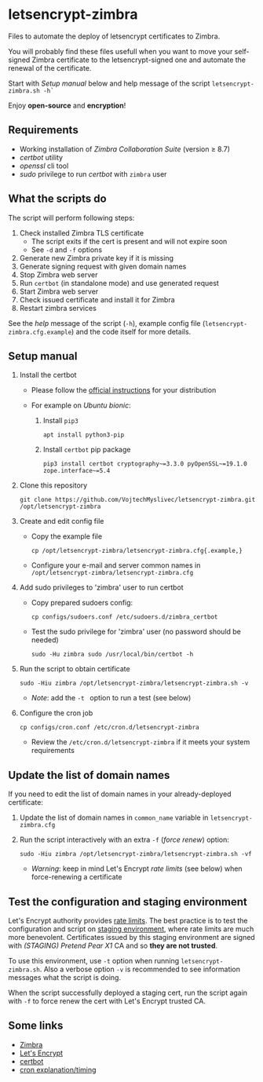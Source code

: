 # letsencrypt-zimbra

Files to automate the deploy of letsencrypt certificates to Zimbra.

You will probably find these files usefull when you want to move your
self-signed Zimbra certificate to the letsencrypt-signed one and automate the
renewal of the certificate.

Start with *Setup manual* below and help message of the script
    ```
    letsencrypt-zimbra.sh -h`
    ```

Enjoy **open-source** and **encryption**!


## Requirements

- Working installation of *Zimbra Collaboration Suite* (version ≥ 8.7)
- *certbot* utility
- *openssl* cli tool
- *sudo* privilege to run *certbot* with `zimbra` user


## What the scripts do

The script will perform following steps:

1. Check installed Zimbra TLS certificate
    - The script exits if the cert is present and will not expire soon
    - See `-d` and `-f` options
2. Generate new Zimbra private key if it is missing
3. Generate signing request with given domain names
4. Stop Zimbra web server
5. Run `certbot` (in standalone mode) and use generated request
6. Start Zimbra web server
7. Check issued certificate and install it for Zimbra
8. Restart zimbra services

See the *help* message of the script (`-h`), example config file
(`letsencrypt-zimbra.cfg.example`) and the code itself for more details.


## Setup manual

1. Install the certbot

    - Please follow the [official instructions](https://certbot.eff.org/)
      for your distribution

    - For example on *Ubuntu bionic*:

        1. Install `pip3`

            ```
            apt install python3-pip
            ```

        2. Install `certbot` pip package

            ```
            pip3 install certbot cryptography~=3.3.0 pyOpenSSL~=19.1.0 zope.interface~=5.4
            ```

2. Clone this repository

    ```
    git clone https://github.com/VojtechMyslivec/letsencrypt-zimbra.git /opt/letsencrypt-zimbra
    ```

3. Create and edit config file

    - Copy the example file

        ```
        cp /opt/letsencrypt-zimbra/letsencrypt-zimbra.cfg{.example,}
        ```

    - Configure your e-mail and server common names in
      `/opt/letsencrypt-zimbra/letsencrypt-zimbra.cfg`


4. Add sudo privileges to 'zimbra' user to run certbot

    - Copy prepared sudoers config:

        ```
        cp configs/sudoers.conf /etc/sudoers.d/zimbra_certbot
        ```

    - Test the sudo privilege for 'zimbra' user (no password should be needed)

        ```
        sudo -Hu zimbra sudo /usr/local/bin/certbot -h
        ```

5. Run the script to obtain certificate

    ```
    sudo -Hiu zimbra /opt/letsencrypt-zimbra/letsencrypt-zimbra.sh -v
    ```

    - *Note*: add the `-t ` option to run a test (see below)


6. Configure the cron job

    ```
    cp configs/cron.conf /etc/cron.d/letsencrypt-zimbra
    ```

    - Review the `/etc/cron.d/letsencrypt-zimbra` if it meets your system
      requirements


## Update the list of domain names

If you need to edit the list of domain names in your already-deployed
certificate:

1. Update the list of domain names in `common_name` variable in
   `letsencrypt-zimbra.cfg`

2. Run the script interactively with an extra `-f` (*force renew*) option:

    ```
    sudo -Hiu zimbra /opt/letsencrypt-zimbra/letsencrypt-zimbra.sh -vf
    ```

    - *Warning*: keep in mind Let's Encrypt *rate limits* (see below) when
      force-renewing a certificate


## Test the configuration and staging environment

Let's Encrypt authority provides [rate
limits](https://letsencrypt.org/docs/rate-limits/).  The best practice is to
test the configuration and script on [staging
environment](https://letsencrypt.org/docs/staging-environment/), where rate
limits are much more benevolent. Certificates issued by this staging
environment are signed with *(STAGING) Pretend Pear X1* CA and so **they are not trusted**.

To use this environment, use `-t` option when running `letsencrypt-zimbra.sh`.
Also a verbose option `-v` is recommended to see information messages what the
script is doing.

When the script successfully deployed a staging cert, run the script again
with `-f` to force renew the cert with Let's Encrypt trusted CA.


## Some links

- [Zimbra](https://www.zimbra.com/open-source-email-overview/)
- [Let's Encrypt](https://letsencrypt.org/)
- [certbot](https://github.com/certbot/certbot)
- [cron explanation/timing](https://en.wikipedia.org/wiki/Cron)
